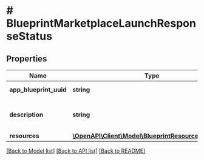 # # BlueprintMarketplaceLaunchResponseStatus

## Properties

Name | Type | Description | Notes
------------ | ------------- | ------------- | -------------
**app_blueprint_uuid** | **string** | AppBlueprint uuid. | [optional]
**description** | **string** | Description for the marketplace item | [optional]
**resources** | [**\OpenAPI\Client\Model\BlueprintResourcesDefStatus**](BlueprintResourcesDefStatus.md) |  | [optional]

[[Back to Model list]](../../README.md#models) [[Back to API list]](../../README.md#endpoints) [[Back to README]](../../README.md)
